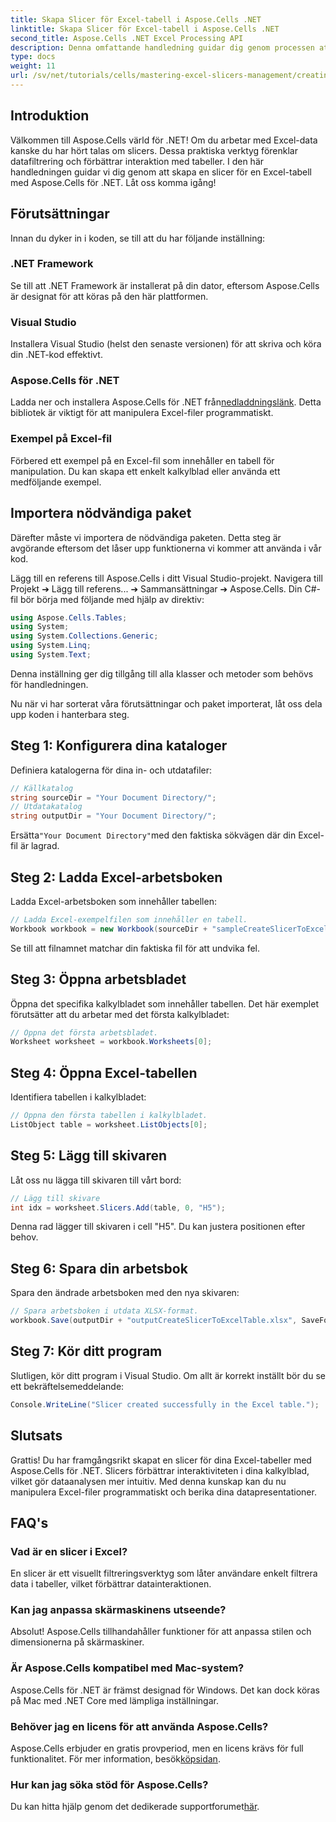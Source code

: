 ```yaml
---
title: Skapa Slicer för Excel-tabell i Aspose.Cells .NET
linktitle: Skapa Slicer för Excel-tabell i Aspose.Cells .NET
second_title: Aspose.Cells .NET Excel Processing API
description: Denna omfattande handledning guidar dig genom processen att skapa slicers för Excel-tabeller med Aspose.Cells för .NET. Lär dig hur du ställer in din miljö, laddar en Excel-arbetsbok och lägger till interaktiva slicers för att förbättra dina dataanalysmöjligheter.
type: docs
weight: 11
url: /sv/net/tutorials/cells/mastering-excel-slicers-management/creating-slicer-for-excel-table/
---
```

## Introduktion

Välkommen till Aspose.Cells värld för .NET! Om du arbetar med Excel-data kanske du har hört talas om slicers. Dessa praktiska verktyg förenklar datafiltrering och förbättrar interaktion med tabeller. I den här handledningen guidar vi dig genom att skapa en slicer för en Excel-tabell med Aspose.Cells för .NET. Låt oss komma igång!

## Förutsättningar

Innan du dyker in i koden, se till att du har följande inställning:

### .NET Framework
Se till att .NET Framework är installerat på din dator, eftersom Aspose.Cells är designat för att köras på den här plattformen.

### Visual Studio
Installera Visual Studio (helst den senaste versionen) för att skriva och köra din .NET-kod effektivt.

### Aspose.Cells för .NET
 Ladda ner och installera Aspose.Cells för .NET från[nedladdningslänk](https://releases.aspose.com/cells/net/). Detta bibliotek är viktigt för att manipulera Excel-filer programmatiskt.

### Exempel på Excel-fil
Förbered ett exempel på en Excel-fil som innehåller en tabell för manipulation. Du kan skapa ett enkelt kalkylblad eller använda ett medföljande exempel.

## Importera nödvändiga paket

Därefter måste vi importera de nödvändiga paketen. Detta steg är avgörande eftersom det låser upp funktionerna vi kommer att använda i vår kod.

Lägg till en referens till Aspose.Cells i ditt Visual Studio-projekt. Navigera till Projekt ➔ Lägg till referens... ➔ Sammansättningar ➔ Aspose.Cells. Din C#-fil bör börja med följande med hjälp av direktiv:

```csharp
using Aspose.Cells.Tables;
using System;
using System.Collections.Generic;
using System.Linq;
using System.Text;
```

Denna inställning ger dig tillgång till alla klasser och metoder som behövs för handledningen.

Nu när vi har sorterat våra förutsättningar och paket importerat, låt oss dela upp koden i hanterbara steg.

## Steg 1: Konfigurera dina kataloger

Definiera katalogerna för dina in- och utdatafiler:

```csharp
// Källkatalog
string sourceDir = "Your Document Directory/";
// Utdatakatalog
string outputDir = "Your Document Directory/";
```

 Ersätta`"Your Document Directory"`med den faktiska sökvägen där din Excel-fil är lagrad.

## Steg 2: Ladda Excel-arbetsboken

Ladda Excel-arbetsboken som innehåller tabellen:

```csharp
// Ladda Excel-exempelfilen som innehåller en tabell.
Workbook workbook = new Workbook(sourceDir + "sampleCreateSlicerToExcelTable.xlsx");
```

Se till att filnamnet matchar din faktiska fil för att undvika fel.

## Steg 3: Öppna arbetsbladet

Öppna det specifika kalkylbladet som innehåller tabellen. Det här exemplet förutsätter att du arbetar med det första kalkylbladet:

```csharp
// Öppna det första arbetsbladet.
Worksheet worksheet = workbook.Worksheets[0];
```

## Steg 4: Öppna Excel-tabellen

Identifiera tabellen i kalkylbladet:

```csharp
// Öppna den första tabellen i kalkylbladet.
ListObject table = worksheet.ListObjects[0];
```

## Steg 5: Lägg till skivaren

Låt oss nu lägga till skivaren till vårt bord:

```csharp
// Lägg till skivare
int idx = worksheet.Slicers.Add(table, 0, "H5");
```

Denna rad lägger till skivaren i cell "H5". Du kan justera positionen efter behov.

## Steg 6: Spara din arbetsbok

Spara den ändrade arbetsboken med den nya skivaren:

```csharp
// Spara arbetsboken i utdata XLSX-format.
workbook.Save(outputDir + "outputCreateSlicerToExcelTable.xlsx", SaveFormat.Xlsx);
```

## Steg 7: Kör ditt program

Slutligen, kör ditt program i Visual Studio. Om allt är korrekt inställt bör du se ett bekräftelsemeddelande:

```csharp
Console.WriteLine("Slicer created successfully in the Excel table.");
```

## Slutsats

Grattis! Du har framgångsrikt skapat en slicer för dina Excel-tabeller med Aspose.Cells för .NET. Slicers förbättrar interaktiviteten i dina kalkylblad, vilket gör dataanalysen mer intuitiv. Med denna kunskap kan du nu manipulera Excel-filer programmatiskt och berika dina datapresentationer.

## FAQ's

### Vad är en slicer i Excel?
En slicer är ett visuellt filtreringsverktyg som låter användare enkelt filtrera data i tabeller, vilket förbättrar datainteraktionen.

### Kan jag anpassa skärmaskinens utseende?
Absolut! Aspose.Cells tillhandahåller funktioner för att anpassa stilen och dimensionerna på skärmaskiner.

### Är Aspose.Cells kompatibel med Mac-system?
Aspose.Cells för .NET är främst designad för Windows. Det kan dock köras på Mac med .NET Core med lämpliga inställningar.

### Behöver jag en licens för att använda Aspose.Cells?
 Aspose.Cells erbjuder en gratis provperiod, men en licens krävs för full funktionalitet. För mer information, besök[köpsidan](https://purchase.aspose.com/buy).

### Hur kan jag söka stöd för Aspose.Cells?
 Du kan hitta hjälp genom det dedikerade supportforumet[här](https://forum.aspose.com/c/cells/9).